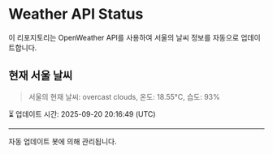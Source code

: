 
# Weather API Status

이 리포지토리는 OpenWeather API를 사용하여 서울의 날씨 정보를 자동으로 업데이트합니다.

## 현재 서울 날씨
> 서울의 현재 날씨: overcast clouds, 온도: 18.55°C, 습도: 93%

⏳ 업데이트 시간: 2025-09-20 20:16:49 (UTC)

---
자동 업데이트 봇에 의해 관리됩니다.
